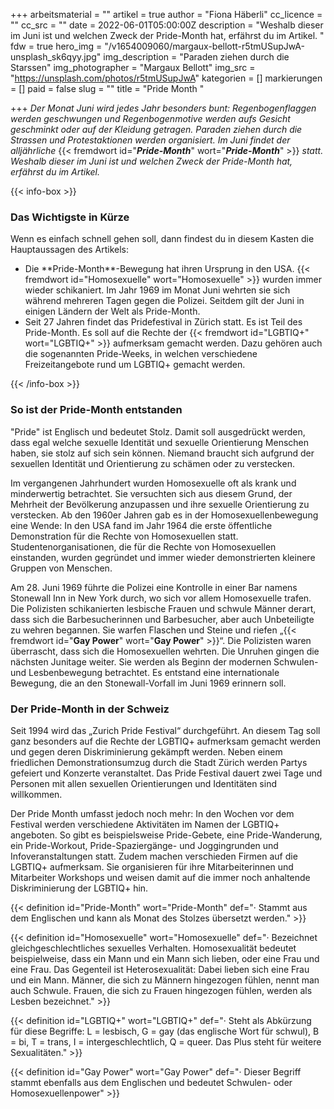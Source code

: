 +++
arbeitsmaterial = ""
artikel = true
author = "Fiona Häberli"
cc_licence = ""
cc_src = ""
date = 2022-06-01T05:00:00Z
description = "Weshalb dieser im Juni ist und welchen Zweck der Pride-Month hat, erfährst du im Artikel. "
fdw = true
hero_img = "/v1654009060/margaux-bellott-r5tmUSupJwA-unsplash_sk6qyy.jpg"
img_description = "Paraden ziehen durch die Starssen"
img_photographer = "Margaux Bellott"
img_src = "https://unsplash.com/photos/r5tmUSupJwA"
kategorien = []
markierungen = []
paid = false
slug = ""
title = "Pride Month  "

+++
_Der Monat Juni wird jedes Jahr besonders bunt: Regenbogenflaggen werden geschwungen und Regenbogenmotive werden aufs Gesicht geschminkt oder auf der Kleidung getragen. Paraden ziehen durch die Strassen und Protestaktionen werden organisiert. Im Juni findet der alljährliche_ {{< fremdwort id="**_Pride-Month_**" wort="**_Pride-Month_**" >}} _statt. Weshalb dieser im Juni ist und welchen Zweck der Pride-Month hat, erfährst du im Artikel._

{{< info-box >}} <h3>Das Wichtigste in Kürze</h3>

<p>Wenn es einfach schnell gehen soll, dann findest du in diesem Kasten die Hauptaussagen des Artikels:</p>

<ul>

<li>Die **Pride-Month**-Bewegung hat ihren Ursprung in den USA. {{< fremdwort id="Homosexuelle" wort="Homosexuelle" >}} wurden immer wieder schikaniert. Im Jahr 1969 im Monat Juni wehrten sie sich während mehreren Tagen gegen die Polizei. Seitdem gilt der Juni in einigen Ländern der Welt als Pride-Month.</li>

<li>Seit 27 Jahren findet das Pridefestival in Zürich statt. Es ist Teil des Pride-Month. Es soll auf die Rechte der {{< fremdwort id="LGBTIQ+" wort="LGBTIQ+" >}} aufmerksam gemacht werden. Dazu gehören auch die sogenannten Pride-Weeks, in welchen verschiedene Freizeitangebote rund um LGBTIQ+ gemacht werden.</li>

</ul> {{< /info-box >}}

### So ist der Pride-Month entstanden

"Pride" ist Englisch und bedeutet Stolz. Damit soll ausgedrückt werden, dass egal welche sexuelle Identität und sexuelle Orientierung Menschen haben, sie stolz auf sich sein können. Niemand braucht sich aufgrund der sexuellen Identität und Orientierung zu schämen oder zu verstecken.

Im vergangenen Jahrhundert wurden Homosexuelle oft als krank und minderwertig betrachtet. Sie versuchten sich aus diesem Grund, der Mehrheit der Bevölkerung anzupassen und ihre sexuelle Orientierung zu verstecken. Ab den 1960er Jahren gab es in der Homosexuellenbewegung eine Wende: In den USA fand im Jahr 1964 die erste öffentliche Demonstration für die Rechte von Homosexuellen statt. Studentenorganisationen, die für die Rechte von Homosexuellen einstanden, wurden gegründet und immer wieder demonstrierten kleinere Gruppen von Menschen.

Am 28. Juni 1969 führte die Polizei eine Kontrolle in einer Bar namens Stonewall Inn in New York durch, wo sich vor allem Homosexuelle trafen. Die Polizisten schikanierten lesbische Frauen und schwule Männer derart, dass sich die Barbesucherinnen und Barbesucher, aber auch Unbeteiligte zu wehren begannen. Sie warfen Flaschen und Steine und riefen „{{< fremdwort id="**Gay Power**" wort="**Gay Power**" >}}“. Die Polizisten waren überrascht, dass sich die Homosexuellen wehrten. Die Unruhen gingen die nächsten Junitage weiter. Sie werden als Beginn der modernen Schwulen- und Lesbenbewegung betrachtet. Es entstand eine internationale Bewegung, die an den Stonewall-Vorfall im Juni 1969 erinnern soll.

### Der Pride-Month in der Schweiz

Seit 1994 wird das „Zurich Pride Festival“ durchgeführt. An diesem Tag soll ganz besonders auf die Rechte der LGBTIQ+ aufmerksam gemacht werden und gegen deren Diskriminierung gekämpft werden. Neben einem friedlichen Demonstrationsumzug durch die Stadt Zürich werden Partys gefeiert und Konzerte veranstaltet. Das Pride Festival dauert zwei Tage und Personen mit allen sexuellen Orientierungen und Identitäten sind willkommen.

Der Pride Month umfasst jedoch noch mehr: In den Wochen vor dem Festival werden verschiedene Aktivitäten im Namen der LGBTIQ+ angeboten. So gibt es beispielsweise Pride-Gebete, eine Pride-Wanderung, ein Pride-Workout, Pride-Spaziergänge- und Joggingrunden und Infoveranstaltungen statt. Zudem machen verschieden Firmen auf die LGBTIQ+ aufmerksam. Sie organisieren für ihre Mitarbeiterinnen und Mitarbeiter Workshops und weisen damit auf die immer noch anhaltende Diskriminierung der LGBTIQ+ hin.

{{< definition id="Pride-Month" wort="Pride-Month" def="· Stammt aus dem Englischen und kann als Monat des Stolzes übersetzt werden." >}}

{{< definition id="Homosexuelle" wort="Homosexuelle" def="· Bezeichnet gleichgeschlechtliches sexuelles Verhalten. Homosexualität bedeutet beispielweise, dass ein Mann und ein Mann sich lieben, oder eine Frau und eine Frau. Das Gegenteil ist Heterosexualität: Dabei lieben sich eine Frau und ein Mann. Männer, die sich zu Männern hingezogen fühlen, nennt man auch Schwule. Frauen, die sich zu Frauen hingezogen fühlen, werden als Lesben bezeichnet." >}}

{{< definition id="LGBTIQ+" wort="LGBTIQ+" def="· Steht als Abkürzung für diese Begriffe: L = lesbisch, G = gay (das englische Wort für schwul), B = bi, T = trans, I = intergeschlechtlich, Q = queer. Das Plus steht für weitere Sexualitäten." >}}

{{< definition id="Gay Power" wort="Gay Power" def="· Dieser Begriff stammt ebenfalls aus dem Englischen und bedeutet Schwulen- oder Homosexuellenpower" >}}